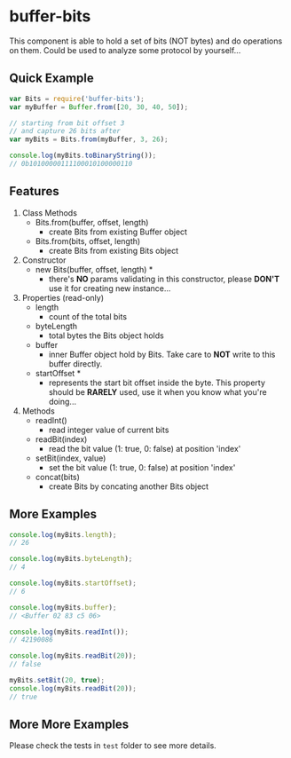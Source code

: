 # buffer-bits

This component is able to hold a set of bits (NOT bytes) and do operations on them. Could be used to analyze some protocol by yourself...

## Quick Example
```js
var Bits = require('buffer-bits');
var myBuffer = Buffer.from([20, 30, 40, 50]);

// starting from bit offset 3
// and capture 26 bits after
var myBits = Bits.from(myBuffer, 3, 26);    

console.log(myBits.toBinaryString());
// 0b10100000111100010100000110
```

## Features

1. Class Methods
    * Bits.from(buffer, offset, length) 
        - create Bits from existing Buffer object
    * Bits.from(bits, offset, length)
        - create Bits from existing Bits object
2. Constructor
    * new Bits(buffer, offset, length) *
        - there's __NO__ params validating in this constructor, please __DON'T__ use it for creating new instance...
2. Properties (read-only)
    * length
        - count of the total bits
    * byteLength
        - total bytes the Bits object holds
    * buffer
        - inner Buffer object hold by Bits. Take care to __NOT__ write to this buffer directly.
    * startOffset *
        - represents the start bit offset inside the byte. This property should be __RARELY__ used, use it when you know what you're doing...
3. Methods
    * readInt()
        - read integer value of current bits
    * readBit(index)
        - read the bit value (1: true, 0: false) at position 'index'
    * setBit(index, value)
        - set the bit value (1: true, 0: false) at position 'index'
    * concat(bits)
        - create Bits by concating another Bits object

## More Examples
```js
console.log(myBits.length);
// 26

console.log(myBits.byteLength);
// 4

console.log(myBits.startOffset);
// 6

console.log(myBits.buffer);
// <Buffer 02 83 c5 06>

console.log(myBits.readInt());
// 42190086

console.log(myBits.readBit(20));
// false

myBits.setBit(20, true);
console.log(myBits.readBit(20));
// true
```

## More More Examples
Please check the tests in `test` folder to see more details.